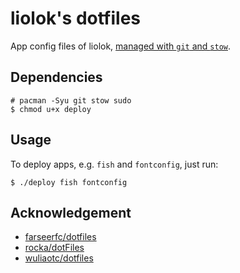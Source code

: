 # liolok's dotfiles

App config files of liolok, [managed with `git` and `stow`](https://liolok.github.io/Manage-Dotfiles-with-Git-and-Stow/).

## Dependencies

```console
# pacman -Syu git stow sudo
$ chmod u+x deploy
```

## Usage

To deploy apps, e.g. `fish` and `fontconfig`, just run:

```console
$ ./deploy fish fontconfig
```

## Acknowledgement

- [farseerfc/dotfiles](https://github.com/farseerfc/dotfiles)
- [rocka/dotFiles](https://github.com/rocka/dotFiles)
- [wuliaotc/dotfiles](https://github.com/wuliaotc/dotfiles)
